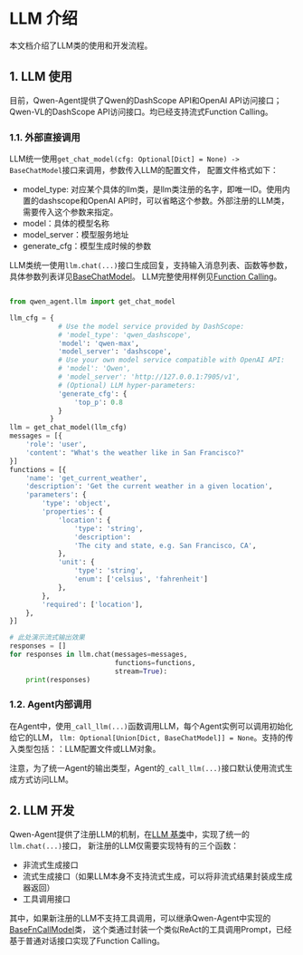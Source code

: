 <!---
Copyright 2023 The Qwen team, Alibaba Group. All rights reserved.

Licensed under the Apache License, Version 2.0 (the "License");
you may not use this file except in compliance with the License.
You may obtain a copy of the License at

   http://www.apache.org/licenses/LICENSE-2.0

Unless required by applicable law or agreed to in writing, software
distributed under the License is distributed on an "AS IS" BASIS,
WITHOUT WARRANTIES OR CONDITIONS OF ANY KIND, either express or implied.
See the License for the specific language governing permissions and
limitations under the License.
-->

# LLM 介绍

本文档介绍了LLM类的使用和开发流程。

## 1. LLM 使用

目前，Qwen-Agent提供了Qwen的DashScope API和OpenAI API访问接口；Qwen-VL的DashScope API访问接口。均已经支持流式Function Calling。

### 1.1. 外部直接调用
LLM统一使用`get_chat_model(cfg: Optional[Dict] = None) -> BaseChatModel`接口来调用，参数传入LLM的配置文件，
配置文件格式如下：
- model_type: 对应某个具体的llm类，是llm类注册的名字，即唯一ID。使用内置的dashscope和OpenAI API时，可以省略这个参数。外部注册的LLM类，需要传入这个参数来指定。
- model：具体的模型名称
- model_server：模型服务地址
- generate_cfg：模型生成时候的参数

LLM类统一使用`llm.chat(...)`接口生成回复，支持输入消息列表、函数等参数，具体参数列表详见[BaseChatModel](../qwen_agent/llm/base.py)。
LLM完整使用样例见[Function Calling](../examples/function_calling.py)。
```py

from qwen_agent.llm import get_chat_model

llm_cfg = {
            # Use the model service provided by DashScope:
            # 'model_type': 'qwen_dashscope',
            'model': 'qwen-max',
            'model_server': 'dashscope',
            # Use your own model service compatible with OpenAI API:
            # 'model': 'Qwen',
            # 'model_server': 'http://127.0.0.1:7905/v1',
            # (Optional) LLM hyper-parameters:
            'generate_cfg': {
                'top_p': 0.8
            }
          }
llm = get_chat_model(llm_cfg)
messages = [{
    'role': 'user',
    'content': "What's the weather like in San Francisco?"
}]
functions = [{
    'name': 'get_current_weather',
    'description': 'Get the current weather in a given location',
    'parameters': {
        'type': 'object',
        'properties': {
            'location': {
                'type': 'string',
                'description':
                'The city and state, e.g. San Francisco, CA',
            },
            'unit': {
                'type': 'string',
                'enum': ['celsius', 'fahrenheit']
            },
        },
        'required': ['location'],
    },
}]

# 此处演示流式输出效果
responses = []
for responses in llm.chat(messages=messages,
                          functions=functions,
                          stream=True):
    print(responses)
```

### 1.2. Agent内部调用

在Agent中，使用`_call_llm(...)`函数调用LLM，每个Agent实例可以调用初始化给它的LLM，
`llm: Optional[Union[Dict, BaseChatModel]] = None`。支持的传入类型包括：：LLM配置文件或LLM对象。

注意，为了统一Agent的输出类型，Agent的`_call_llm(...)`接口默认使用流式生成方式访问LLM。

## 2. LLM 开发

Qwen-Agent提供了注册LLM的机制，在[LLM 基类](../qwen_agent/llm/base.py)中，实现了统一的`llm.chat(...)`接口，
新注册的LLM仅需要实现特有的三个函数：
- 非流式生成接口
- 流式生成接口（如果LLM本身不支持流式生成，可以将非流式结果封装成生成器返回）
- 工具调用接口

其中，如果新注册的LLM不支持工具调用，可以继承Qwen-Agent中实现的[BaseFnCallModel](../qwen_agent/llm/function_calling.py)类，
这个类通过封装一个类似ReAct的工具调用Prompt，已经基于普通对话接口实现了Function Calling。
